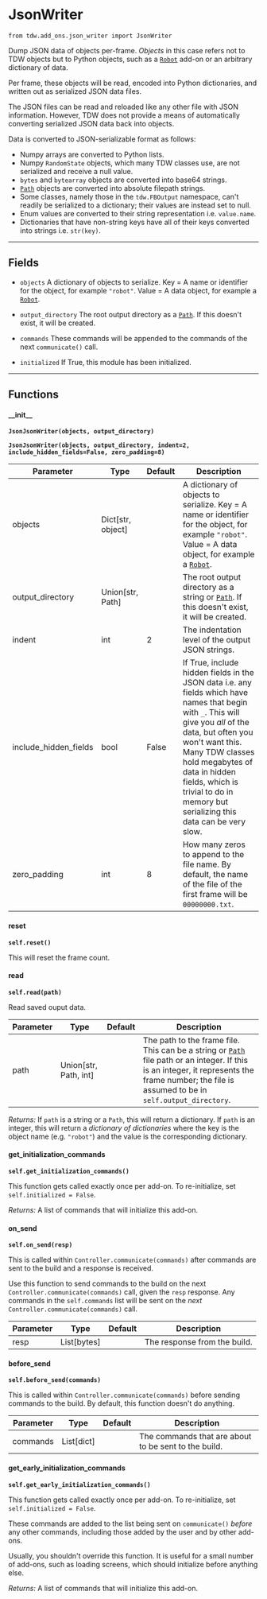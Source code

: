 # JsonWriter

`from tdw.add_ons.json_writer import JsonWriter`

Dump JSON data of objects per-frame. *Objects* in this case refers not to TDW objects but to Python objects, such as a [`Robot`](robot.md) add-on or an arbitrary dictionary of data.

Per frame, these objects will be read, encoded into Python dictionaries, and written out as serialized JSON data files.

The JSON files can be read and reloaded like any other file with JSON information. However, TDW does not provide a means of automatically converting serialized JSON data back into objects.

Data is converted to JSON-serializable format as follows:

- Numpy arrays are converted to Python lists.
- Numpy `RandomState` objects, which many TDW classes use, are not serialized and receive a null value.
- `bytes` and `bytearray` objects are converted into base64 strings.
- [`Path`](https://docs.python.org/3/library/pathlib.html) objects are converted into absolute filepath strings.
- Some classes, namely those in the `tdw.FBOutput` namespace, can't readily be serialized to a dictionary; their values are instead set to null.
- Enum values are converted to their string representation i.e. `value.name`.
- Dictionaries that have non-string keys have all of their keys converted into strings i.e. `str(key)`.

***

## Fields

- `objects` A dictionary of objects to serialize. Key = A name or identifier for the object, for example `"robot"`. Value = A data object, for example a [`Robot`](robot.md).

- `output_directory` The root output directory as a [`Path`](https://docs.python.org/3/library/pathlib.html). If this doesn't exist, it will be created.

- `commands` These commands will be appended to the commands of the next `communicate()` call.

- `initialized` If True, this module has been initialized.

***

## Functions

#### \_\_init\_\_

**`JsonJsonWriter(objects, output_directory)`**

**`JsonJsonWriter(objects, output_directory, indent=2, include_hidden_fields=False, zero_padding=8)`**

| Parameter | Type | Default | Description |
| --- | --- | --- | --- |
| objects |  Dict[str, object] |  | A dictionary of objects to serialize. Key = A name or identifier for the object, for example `"robot"`. Value = A data object, for example a [`Robot`](robot.md). |
| output_directory |  Union[str, Path] |  | The root output directory as a string or [`Path`](https://docs.python.org/3/library/pathlib.html). If this doesn't exist, it will be created. |
| indent |  int  | 2 | The indentation level of the output JSON strings. |
| include_hidden_fields |  bool  | False | If True, include hidden fields in the JSON data i.e. any fields which have names that begin with `_`. This will give you *all* of the data, but often you won't want this. Many TDW classes hold megabytes of data in hidden fields, which is trivial to do in memory but serializing this data can be very slow. |
| zero_padding |  int  | 8 | How many zeros to append to the file name. By default, the name of the file of the first frame will be `00000000.txt`. |

#### reset

**`self.reset()`**

This will reset the frame count.

#### read

**`self.read(path)`**

Read saved ouput data.


| Parameter | Type | Default | Description |
| --- | --- | --- | --- |
| path |  Union[str, Path, int] |  | The path to the frame file. This can be a string or [`Path`](https://docs.python.org/3/library/pathlib.html) file path or an integer. If this is an integer, it represents the frame number; the file is assumed to be in `self.output_directory`. |

_Returns:_  If `path` is a string or a `Path`, this will return a dictionary. If `path` is an integer, this will return a *dictionary of dictionaries* where the key is the object name (e.g. `"robot"`) and the value is the corresponding dictionary.

#### get_initialization_commands

**`self.get_initialization_commands()`**

This function gets called exactly once per add-on. To re-initialize, set `self.initialized = False`.

_Returns:_  A list of commands that will initialize this add-on.

#### on_send

**`self.on_send(resp)`**

This is called within `Controller.communicate(commands)` after commands are sent to the build and a response is received.

Use this function to send commands to the build on the next `Controller.communicate(commands)` call, given the `resp` response.
Any commands in the `self.commands` list will be sent on the *next* `Controller.communicate(commands)` call.

| Parameter | Type | Default | Description |
| --- | --- | --- | --- |
| resp |  List[bytes] |  | The response from the build. |

#### before_send

**`self.before_send(commands)`**

This is called within `Controller.communicate(commands)` before sending commands to the build. By default, this function doesn't do anything.

| Parameter | Type | Default | Description |
| --- | --- | --- | --- |
| commands |  List[dict] |  | The commands that are about to be sent to the build. |

#### get_early_initialization_commands

**`self.get_early_initialization_commands()`**

This function gets called exactly once per add-on. To re-initialize, set `self.initialized = False`.

These commands are added to the list being sent on `communicate()` *before* any other commands, including those added by the user and by other add-ons.

Usually, you shouldn't override this function. It is useful for a small number of add-ons, such as loading screens, which should initialize before anything else.

_Returns:_  A list of commands that will initialize this add-on.